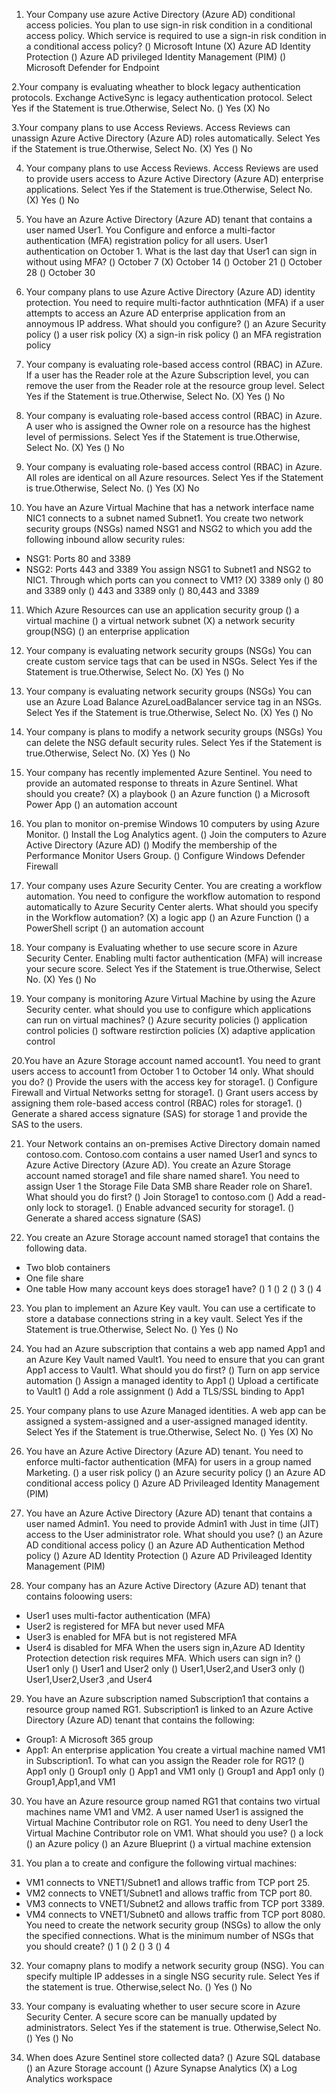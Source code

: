 1. Your Company use azure Active Directory (Azure AD) conditional access policies.
You plan to use sign-in risk condition in a conditional access policy.
Which service is required to use a sign-in risk condition in a conditional access policy?
() Microsoft Intune
(X) Azure AD Identity Protection
() Azure AD privileged Identity Management (PIM)
() Microsoft Defender for Endpoint

2.Your company is evaluating wheather to block legacy authentication protocols.
Exchange ActiveSync is legacy authentication protocol.
Select Yes if the Statement is true.Otherwise, Select No.
() Yes
(X) No

3.Your company plans to use Access Reviews.
Access Reviews can unassign Azure Active Directory (Azure AD) roles automatically.
Select Yes if the Statement is true.Otherwise, Select No.
(X) Yes
() No

4. Your company plans to use Access Reviews.
Access Reviews are used to provide users access to Azure Active Directory (Azure AD) enterprise applications.
Select Yes if the Statement is true.Otherwise, Select No.
(X) Yes
() No

5. You have an Azure Active Directory (Azure AD) tenant that contains a user named User1.
You Configure and enforce a multi-factor authentication (MFA) registration policy for all users.
User1 authentication on October 1.
What is the last day that User1 can sign in without using MFA?
() October 7
(X) October 14
() October 21
() October 28
() October 30

6. Your company plans to use Azure Active Directory (Azure AD) identity protection.
You need to require multi-factor authntication (MFA) if a user attempts to access an Azure AD enterprise application from an annoymous IP address.
What should you configure?
() an Azure Security policy
() a user risk policy
(X) a sign-in risk policy
() an MFA registration policy

7. Your company is evaluating role-based access control (RBAC) in AZure.
If a user has the Reader role at the Azure Subscription level, you can remove the user from the Reader role at the resource group level.
Select Yes if the Statement is true.Otherwise, Select No.
(X) Yes
() No

8. Your company is evaluating role-based access control (RBAC) in Azure.
A user who is assigned the Owner role on a resource has the highest level of permissions.
Select Yes if the Statement is true.Otherwise, Select No.
(X) Yes
() No

9. Your company is evaluating role-based access control (RBAC) in Azure.
All roles are identical on all Azure resources.
Select Yes if the Statement is true.Otherwise, Select No.
() Yes
(X) No

10. You have an Azure Virtual Machine that has a network interface name NIC1 connects to a subnet named Subnet1.
You create two network security groups (NSGs) named NSG1 and NSG2 to which you add the following inbound allow security rules:
- NSG1: Ports 80 and 3389
- NSG2: Ports 443 and 3389
You assign NSG1 to Subnet1 and NSG2 to NIC1.
Through which ports can you connect to VM1?
(X) 3389 only
() 80 and 3389 only
() 443 and 3389 only
() 80,443 and 3389

11. Which Azure Resources can use an application security group
() a virtual machine
() a virtual network subnet
(X) a network security group(NSG)
() an enterprise application

12. Your company is evaluating network security groups (NSGs)
You can create custom service tags that can be used in NSGs.
Select Yes if the Statement is true.Otherwise, Select No.
(X) Yes
() No

13. Your company is evaluating network security groups (NSGs)
You can use an Azure Load Balance AzureLoadBalancer service tag in an NSGs.
Select Yes if the Statement is true.Otherwise, Select No.
(X) Yes
() No


14. Your company is plans to modify a network security groups (NSGs)
You can delete the NSG default security rules.
Select Yes if the Statement is true.Otherwise, Select No.
(X) Yes
() No

15. Your company has recently implemented Azure Sentinel.
You need to provide an automated response to threats in Azure Sentinel.
What should you create?
(X) a playbook
() an Azure function
() a Microsoft Power App
() an automation account

16. You plan to monitor on-premise Windows 10 computers by using Azure Monitor.
() Install the Log Analytics agent.
() Join the computers to Azure Active Directory (Azure AD)
() Modify the membership of the Performance Monitor Users Group.
() Configure Windows Defender Firewall

17. Your company uses Azure Security Center.
You are creating a workflow automation.
You need to configure the workflow automation to respond automatically to Azure Security Center alerts.
What should you specify in the Workflow automation?
(X) a logic app
() an Azure Function
() a PowerShell script
() an automation account

18. Your company is Evaluating whether to use secure score in Azure Security Center.
Enabling multi factor authentication (MFA) will increase your secure score.
Select Yes if the Statement is true.Otherwise, Select No.
(X) Yes
() No

19. Your company is monitoring Azure Virtual Machine by using the Azure Security center.
what should you use to configure which applications can run on virtual machines?
() Azure security policies
() application control policies
() software restirction policies
(X) adaptive application control

20.You have an Azure Storage account named account1.
You need to grant users access to account1 from October 1 to October 14 only.
What should you do?
() Provide the users with the access key for storage1.
() Configure Firewall and Virtual Networks settng for storage1.
() Grant users access by assigning them role-based access control (RBAC) roles for storage1.
() Generate a shared access signature (SAS) for storage 1 and provide the SAS to the users.

21. Your Network contains an on-premises Active Directory domain named contoso.com.
Contoso.com contains a user named User1 and syncs to Azure Active Directory (Azure AD).
You create an Azure Storage account named storage1 and file share named share1.
You need to assign User 1 the Storage File Data SMB share Reader role on Share1.
What should you do first?
() Join Storage1 to contoso.com
() Add a read-only lock to storage1.
() Enable advanced security for storage1.
() Generate a shared access signature (SAS)

22. You create an Azure Storage account named storage1 that contains the following data.
- Two blob containers
- One file share
- One table
How many account keys does storage1 have?
() 1
() 2
() 3
() 4

23. You plan to implement an Azure Key vault.
You can use a certificate to store a database connections string in a key vault.
Select Yes if the Statement is true.Otherwise, Select No.
() Yes
() No

24. You had an Azure subscription that contains a web app named App1 and an Azure Key Vault named Vault1.
You need to ensure that you can grant App1 access to Vault1.
What should you do first?
() Turn on app service automation
() Assign a managed identity to App1
() Upload a certificate to Vault1
() Add a role assignment
() Add a TLS/SSL binding to App1

25. Your company plans to use Azure Managed identities.
A web app can be assigned a system-assigned and a user-assigned managed identity.
Select Yes if the Statement is true.Otherwise, Select No.
() Yes
(X) No

26. You have an Azure Active Directory (Azure AD) tenant.
You need to enforce multi-factor authentication (MFA) for users in a group named Marketing.
() a user risk policy
() an Azure security policy
() an Azure AD conditional access policy
() Azure AD Privileaged Identity Management (PIM)

27. You have an Azure Active Directory (Azure AD) tenant that contains a user named Admin1.
You need to provide Admin1 with Just in time (JIT) access to the User administrator role.
What should you use?
() an Azure AD conditional access policy
() an Azure AD Authentication Method policy
() Azure AD Identity Protection
() Azure AD Privileaged Identity Management (PIM)

28. Your company has an Azure Active Directory (Azure AD) tenant that contains foloowing users:
- User1 uses multi-factor authentication (MFA)
- User2 is registered for MFA but never used MFA
- User3 is enabled for MFA but is not registered MFA
- User4 is disabled for MFA
When the users sign in,Azure AD Identity Protection detection risk requires MFA.
Which users can sign in?
() User1 only
() User1 and User2 only
() User1,User2,and User3 only
() User1,User2,User3 ,and User4

29. You have an Azure subscription named Subscription1 that contains a resource group named RG1.
Subscription1 is linked to an Azure Active Directory (Azure AD) tenant that contains the following:
- Group1: A Microsoft 365 group
- App1: An enterprise application
You create a virtual machine named VM1 in Subscription1.
To what can you assign the Reader role for RG1?
() App1 only
() Group1 only
() App1 and VM1 only
() Group1 and App1 only
() Group1,App1,and VM1

30. You have an Azure resource group named RG1 that contains two virtual machines name VM1 and VM2.
A user named User1 is assigned the Virtual Machine Contributor role on RG1.
You need to deny User1 the Virtual Machine Contributor role on VM1.
What should you use?
() a lock
() an Azure policy
() an Azure Blueprint
() a virtual machine extension

31. You plan a to create and configure the following virtual machines:
- VM1 connects to VNET1/Subnet1 and allows traffic from TCP port 25.
- VM2 connects to VNET1/Subnet1 and allows traffic from TCP port 80.
- VM3 connects to VNET1/Subnet2 and allows traffic from TCP port 3389.
- VM4 connects to VNET1/Subnet0 and allows traffic from TCP port 8080.
You need to create the network security group (NSGs) to allow the only the specified connections.
What is the minimum number of NSGs that you should create?
() 1
() 2
() 3
() 4

32. Your comapny plans to modify a network security group (NSG).
You can specify multiple IP addesses in a single NSG security rule.
Select Yes if the statement is true. Otherwise,select No.
() Yes
() No

33. Your company is evaluating whether to user secure score in Azure Security Center.
A secure score can be manually updated by administrators.
Select Yes if the statement is true. Otherwise,Select No.
() Yes
() No

34. When does Azure Sentinel store collected data?
() Azure SQL database
() an Azure Storage account
() Azure Synapse Analytics
(X) a Log Analytics workspace




